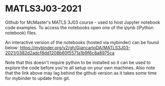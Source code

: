 # MATLS3J03-2021
Github for McMaster's MATLS 3J03 course - used to host Jupyter notebook code examples. To access the notebooks open one of the ipynb (iPython notebook) files.

An interactive version of the notebooks (hosted via mybinder) can be found below:
https://mybinder.org/v2/gh/GiancarloDA/MATLS3J03-2021/0382d2adcf8dd1208b60f5571a1b9f6c8a8975ca


Note that this doesn't require python to be installed so it can be used to explore the code before you're all setup on your own machines. Also note that the link above may lag behind the github version as it takes some time for mybinder to update from git.
